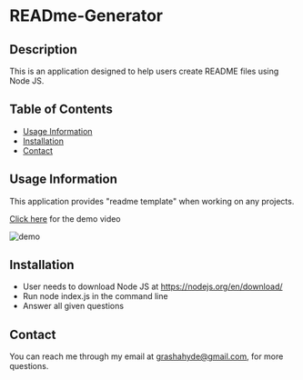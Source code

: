 # READme-Generator
## Description ##
This is an application designed to help users create README files using Node JS.
## Table of Contents ##
* [Usage Information](#usage_information)<a name="usage_information"></a>    
* [Installation](#installation)<a name="installation"></a>
* [Contact](#Contact)<a name="Contact"></a>
## Usage Information ##
This application provides "readme template" when working on any projects.

[Click here](https://drive.google.com/file/d/1C_kknaxAcDAmRMTs_QzmBK6bKOCjQ997/view?usp=sharing) for the demo video

![demo](https://user-images.githubusercontent.com/112984208/212523357-68ad0243-ee55-4295-9a6a-e29adc84d515.gif)
## Installation ##
* User needs to download Node JS at https://nodejs.org/en/download/
* Run node index.js in the command line
* Answer all given questions
## Contact ##
You can reach me through my email at grashahyde@gmail.com, for more questions.
